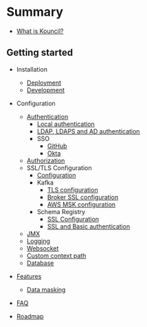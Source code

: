 # Summary
* [What is Kouncil?](README.md)

## Getting started
* Installation
  * [Deployment](installation/DEPLOYMENT.md)
  * [Development](installation/DEVELOPMENT.md)
* Configuration
  * [Authentication](configuration/security/AUTHENTICATION.md)
    * [Local authentication](configuration/security/LOCAL_AUTHENTICATION.md)
    * [LDAP, LDAPS and AD authentication](configuration/security/LDAP.md)
    * SSO
      * [GitHub](configuration/security/GITHUB.md)
      * [Okta](configuration/security/OKTA.md)
  * [Authorization](configuration/security/AUTHORIZATION.md)
  * SSL/TLS Configuration
    * [Configuration](configuration/KAFKA_CLUSTER.md)
    * Kafka
      * [TLS configuration](configuration/kafka/TLS.md)
      * [Broker SSL configuration](configuration/kafka/SASL_PLAIN.md)
      * [AWS MSK configuration](configuration/kafka/AWS_MSK.md)
    * Schema Registry
      * [SSL Configuration](configuration/schema-registry/SCHEMA_REGISTRY_SSL.md)
      * [SSL and Basic authentication](configuration/schema-registry/SCHEMA_REGISTRY_SSL_BASIC_AUTH.md)
  * [JMX](configuration/JMX.md)
  * [Logging](configuration/LOGGING.md)
  * [Websocket](configuration/WEBSOCKET.md)
  * [Custom context path](configuration/CUSTOM_CONTEXT_PATH.md)
  * [Database](configuration/DATABASE.md)


* [Features](FEATURES.md)
  * [Data masking](features/DATA_MASKING.md)

* [FAQ](FAQ.md)


* [Roadmap](ROADMAP.md)
